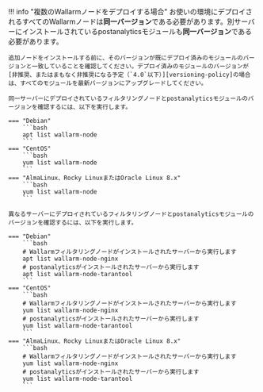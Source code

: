 !!! info "複数のWallarmノードをデプロイする場合"
    お使いの環境にデプロイされるすべてのWallarmノードは**同一バージョン**である必要があります。別サーバーにインストールされているpostanalyticsモジュールも**同一バージョン**である必要があります。

    追加ノードをインストールする前に、そのバージョンが既にデプロイ済みのモジュールのバージョンと一致していることを確認してください。デプロイ済みのモジュールのバージョンが[非推奨、またはまもなく非推奨になる予定（`4.0`以下）][versioning-policy]の場合は、すべてのモジュールを最新バージョンにアップグレードしてください。

    同一サーバーにデプロイされているフィルタリングノードとpostanalyticsモジュールのバージョンを確認するには、以下を実行します。

    === "Debian"
        ```bash
        apt list wallarm-node
        ```
    === "CentOS"
        ```bash
        yum list wallarm-node
        ```
    === "AlmaLinux、Rocky LinuxまたはOracle Linux 8.x"
        ```bash
        yum list wallarm-node
        ```

    異なるサーバーにデプロイされているフィルタリングノードとpostanalyticsモジュールのバージョンを確認するには、以下を実行します。

    === "Debian"
        ```bash
        # Wallarmフィルタリングノードがインストールされたサーバーから実行します
        apt list wallarm-node-nginx
        # postanalyticsがインストールされたサーバーから実行します
        apt list wallarm-node-tarantool
        ```
    === "CentOS"
        ```bash
        # Wallarmフィルタリングノードがインストールされたサーバーから実行します
        yum list wallarm-node-nginx
        # postanalyticsがインストールされたサーバーから実行します
        yum list wallarm-node-tarantool
        ```
    === "AlmaLinux、Rocky LinuxまたはOracle Linux 8.x"
        ```bash
        # Wallarmフィルタリングノードがインストールされたサーバーから実行します
        yum list wallarm-node-nginx
        # postanalyticsがインストールされたサーバーから実行します
        yum list wallarm-node-tarantool
        ```
